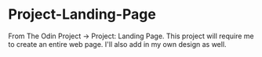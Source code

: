 # Project-Landing-Page
From The Odin Project -> Project: Landing Page. This project will require me to create an entire web page. I'll also add in my own design as well.
